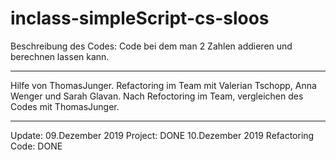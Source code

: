 # inclass-simpleScript-cs-sloos

Beschreibung des Codes:
Code bei dem man 2 Zahlen addieren und berechnen lassen kann. 

----
Hilfe von ThomasJunger.
Refactoring im Team mit Valerian Tschopp, Anna Wenger und Sarah Glavan.
Nach Refoctoring im Team, vergleichen des Codes mit ThomasJunger.

---
Update:
09.Dezember 2019  Project: DONE
10.Dezember 2019  Refactoring Code: DONE
